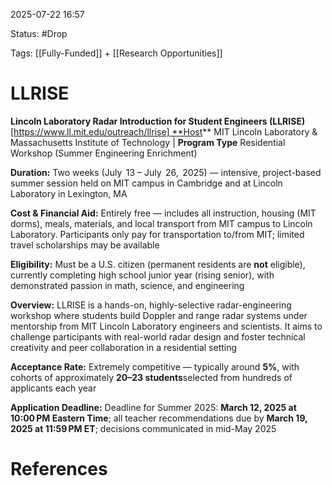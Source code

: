 2025-07-22 16:57

Status: #Drop 

Tags: [[Fully-Funded]] + [[Research Opportunities]] 


# LLRISE

**Lincoln Laboratory Radar Introduction for Student Engineers (LLRISE)** [https://www.ll.mit.edu/outreach/llrise] **Host** MIT Lincoln Laboratory & Massachusetts Institute of Technology | **Program Type** Residential Workshop (Summer Engineering Enrichment)

**Duration:** Two weeks (July  13 – July  26,  2025) — intensive, project-based summer session held on MIT campus in Cambridge and at Lincoln Laboratory in Lexington, MA

**Cost & Financial Aid:** Entirely free — includes all instruction, housing (MIT dorms), meals, materials, and local transport from MIT campus to Lincoln Laboratory. Participants only pay for transportation to/from MIT; limited travel scholarships may be available

**Eligibility:** Must be a U.S. citizen (permanent residents are **not** eligible), currently completing high school junior year (rising senior), with demonstrated passion in math, science, and engineering

**Overview:** LLRISE is a hands-on, highly-selective radar-engineering workshop where students build Doppler and range radar systems under mentorship from MIT Lincoln Laboratory engineers and scientists. It aims to challenge participants with real-world radar design and foster technical creativity and peer collaboration in a residential setting

**Acceptance Rate:** Extremely competitive — typically around **5%**, with cohorts of approximately **20–23 students**selected from hundreds of applicants each year

**Application Deadline:** Deadline for Summer 2025: **March 12, 2025 at 10:00 PM Eastern Time**; all teacher recommendations due by **March 19, 2025 at 11:59 PM ET**; decisions communicated in mid-May 2025



# References